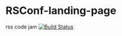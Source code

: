 # RSConf-landing-page
rss code jam
[![Build Status](https://travis-ci.org/aleksei-bulgak-study/RSConf-landing-page.svg?branch=master)](https://travis-ci.org/aleksei-bulgak-study/RSConf-landing-page)
